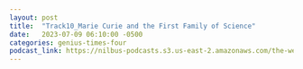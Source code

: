 ```yaml
---
layout: post
title:  "Track10_Marie Curie and the First Family of Science"
date:   2023-07-09 06:10:00 -0500
categories: genius-times-four
podcast_link: https://nilbus-podcasts.s3.us-east-2.amazonaws.com/the-well-trained-mind/Genius%20Times%20Four/Track10_Marie%20Curie%20and%20the%20First%20Family%20of%20Science.mp3
---
```

